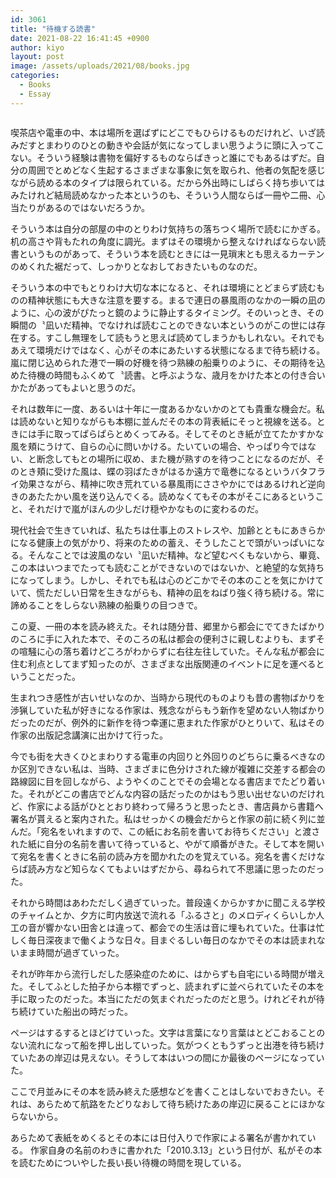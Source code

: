 ```yaml
---
id: 3061
title: "待機する読書"
date: 2021-08-22 16:41:45 +0900
author: kiyo
layout: post
image: /assets/uploads/2021/08/books.jpg
categories:
  - Books
  - Essay
---
```

<figure><img src="{{ '/assets/uploads/2021/08/books.jpg' | relative_url }}" alt=""></figure> 

喫茶店や電車の中、本は場所を選ばずにどこでもひらけるものだけれど、いざ読みだすとまわりのひとの動きや会話が気になってしまい思うように頭に入ってこない。そういう経験は書物を偏好するものならばきっと誰にでもあるはずだ。自分の周囲でとめどなく生起するさまざまな事象に気を取られ、他者の気配を感じながら読める本のタイプは限られている。だから外出時にしばらく持ち歩いてはみたけれど結局読めなかった本というのも、そういう人間ならば一冊や二冊、心当たりがあるのではないだろうか。

そういう本は自分の部屋の中のとりわけ気持ちの落ちつく場所で読むにかぎる。机の高さや背もたれの角度に調光。まずはその環境から整えなければならない読書というものがあって、そういう本を読むときには一見瑣末とも思えるカーテンのめくれた裾だって、しっかりとなおしておきたいものなのだ。

そういう本の中でもとりわけ大切な本になると、それは環境にとどまらず読むものの精神状態にも大きな注意を要する。まるで連日の暴風雨のなかの一瞬の凪のように、心の波がぴたっと鏡のように静止するタイミング。そのいっとき、その瞬間の〝凪いだ精神〟でなければ読むことのできない本というのがこの世には存在する。すこし無理をして読もうと思えば読めてしまうかもしれない。それでもあえて環境だけではなく、心がその本にあたいする状態になるまで待ち続ける。嵐に閉じ込められた港で一瞬の好機を待つ熟練の船乗りのように、その期待を込めた待機の時間もふくめて〝読書〟と呼ぶような、歳月をかけた本との付き合いかたがあってもよいと思うのだ。

それは数年に一度、あるいは十年に一度あるかないかのとても貴重な機会だ。私は読めないと知りながらも本棚に並んだその本の背表紙にそっと視線を送る。ときには手に取ってぱらぱらとめくってみる。そしてそのとき紙が立てたかすかな風を頬にうけて、自らの心に問いかける。たいていの場合、やっぱり今ではない、と断念してもとの場所に収め、また機が熟すのを待つことになるのだが、そのとき頬に受けた風は、蝶の羽ばたきがはるか遠方で竜巻になるというバタフライ効果さながら、精神に吹き荒れている暴風雨にささやかにではあるけれど逆向きのあたたかい風を送り込んでくる。読めなくてもその本がそこにあるということ、それだけで嵐がほんの少しだけ穏やかなものに変わるのだ。

現代社会で生きていれば、私たちは仕事上のストレスや、加齢とともにあきらかになる健康上の気がかり、将来のための蓄え、そうしたことで頭がいっぱいになる。そんなことでは波風のない〝凪いだ精神〟など望むべくもないから、畢竟、この本はいつまでたっても読むことができないのではないか、と絶望的な気持ちになってしまう。しかし、それでも私は心のどこかでその本のことを気にかけていて、慌ただしい日常を生きながらも、精神の凪をねばり強く待ち続ける。常に諦めることをしらない熟練の船乗りの目つきで。

この夏、一冊の本を読み終えた。それは随分昔、郷里から都会にでてきたばかりのころに手に入れた本で、そのころの私は都会の便利さに親しむよりも、まずその喧騒に心の落ち着けどころがわからずに右往左往していた。そんな私が都会に住む利点としてまず知ったのが、さまざまな出版関連のイベントに足を運べるということだった。

生まれつき感性が古いせいなのか、当時から現代のものよりも昔の書物ばかりを渉猟していた私が好きになる作家は、残念ながらもう新作を望めない人物ばかりだったのだが、例外的に新作を待つ幸運に恵まれた作家がひとりいて、私はその作家の出版記念講演に出かけて行った。

今でも街を大きくひとまわりする電車の内回りと外回りのどちらに乗るべきなのか区別できない私は、当時、さまざまに色分けされた線が複雑に交差する都会の路線図に目を回しながら、ようやくのことでその会場となる書店までたどり着いた。それがどこの書店でどんな内容の話だったのかはもう思い出せないのだけれど、作家による話がひととおり終わって帰ろうと思ったとき、書店員から書籍へ署名が貰えると案内された。私はせっかくの機会だからと作家の前に続く列に並んだ。「宛名をいれますので、この紙にお名前を書いてお待ちください」と渡された紙に自分の名前を書いて待っていると、やがて順番がきた。そして本を開いて宛名を書くときに名前の読み方を聞かれたのを覚えている。宛名を書くだけならば読み方など知らなくてもよいはずだから、尋ねられて不思議に思ったのだった。

それから時間はあわただしく過ぎていった。普段遠くからかすかに聞こえる学校のチャイムとか、夕方に町内放送で流れる「ふるさと」のメロディくらいしか人工の音が響かない田舎とは違って、都会での生活は音に埋もれていた。仕事は忙しく毎日深夜まで働くような日々。目まぐるしい毎日のなかでその本は読まれないまま時間が過ぎていった。

それが昨年から流行しだした感染症のために、はからずも自宅にいる時間が増えた。そしてふとした拍子から本棚でずっと、読まれずに並べられていたその本を手に取ったのだった。本当にただの気まぐれだったのだと思う。けれどそれが待ち続けていた船出の時だった。

ページはするするとほどけていった。文字は言葉になり言葉はとどこおることのない流れになって船を押し出していった。気がつくともうずっと出港を待ち続けていたあの岸辺は見えない。そうして本はいつの間にか最後のページになっていた。

ここで月並みにその本を読み終えた感想などを書くことはしないでおきたい。それは、あらためて航路をたどりなおして待ち続けたあの岸辺に戻ることにほかならないから。

あらためて表紙をめくるとその本には日付入りで作家による署名が書かれている。  作家自身の名前のわきに書かれた「2010.3.13」という日付が、私がその本を読むためについやした長い長い待機の時間を現している。  
